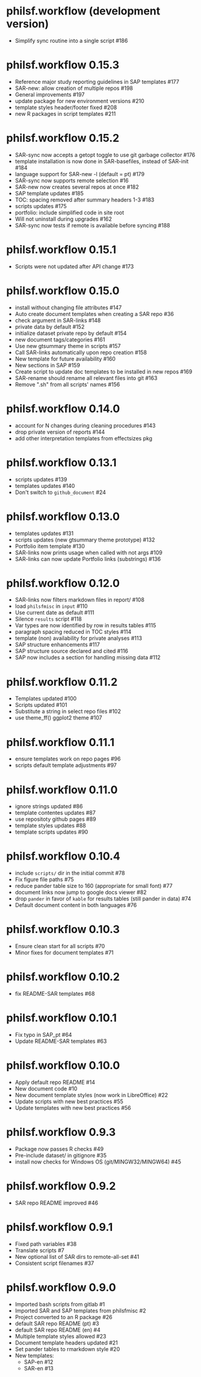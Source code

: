 # philsf.workflow (development version)

* Simplify sync routine into a single script #186

# philsf.workflow 0.15.3

* Reference major study reporting guidelines in SAP templates #177
* SAR-new: allow creation of multiple repos #198
* General improvements #197
* update package for new environment versions #210
* template styles header/footer fixed #208
* new R packages in script templates #211

# philsf.workflow 0.15.2

* SAR-sync now accepts a getopt toggle to use git garbage collector #176
* template installation is now done in SAR-basefiles, instead of SAR-init #184
* language support for SAR-new -l (default = pt) #179
* SAR-sync now supports remote selection #16
* SAR-new now creates several repos at once #182
* SAP template updates #185
* TOC: spacing removed after summary headers 1-3 #183
* scripts updates #175
* portfolio: include simplified code in site root
* Will not uninstall during upgrades #162
* SAR-sync now tests if remote is available before syncing #188

# philsf.workflow 0.15.1

* Scripts were not updated after API change #173

# philsf.workflow 0.15.0

* install without changing file attributes #147
* Auto create document templates when creating a SAR repo #36
* check argument in SAR-links #148
* private data by default #152
* initialize dataset private repo by default #154
* new document tags/categories #161
* Use new gtsummary theme in scripts #157
* Call SAR-links automatically upon repo creation #158
* New template for future availability #160
* New sections in SAP #159
* Create script to update doc templates to be installed in new repos #169
* SAR-rename should rename all relevant files into git #163
* Remove ".sh" from all scripts' names #156

# philsf.workflow 0.14.0

* account for N changes during cleaning procedures #143
* drop private version of reports #144
* add other interpretation templates from effectsizes pkg

# philsf.workflow 0.13.1

* scripts updates #139
* templates updates #140
* Don't switch to `github_document` #24

# philsf.workflow 0.13.0

* templates updates #131
* scripts updates (new gtsummary theme prototype) #132
* Portfolio item template #130
* SAR-links now prints usage when called with not args #109
* SAR-links can now update Portfolio links (substrings) #136

# philsf.workflow 0.12.0

* SAR-links now filters markdown files in report/ #108
* load `philsfmisc` in `input` #110
* Use current date as default #111
* Silence `results` script #118
* Var types are now identified by row in results tables #115
* paragraph spacing reduced in TOC styles #114
* template (non) availability for private analyses #113
* SAP structure enhancements #117
* SAP structure source declared and cited #116
* SAP now includes a section for handling missing data #112

# philsf.workflow 0.11.2

* Templates updated #100
* Scripts updated #101
* Substitute a string in select repo files #102
* use theme_ff() ggplot2 theme #107

# philsf.workflow 0.11.1

* ensure templates work on repo pages #96
* scripts default template adjustments #97

# philsf.workflow 0.11.0

* ignore strings updated #86
* template contentes updates #87
* use repositoty github pages #89
* template styles updates #88
* template scripts updates #90

# philsf.workflow 0.10.4

* include `scripts/` dir in the initial commit #78
* Fix figure file paths #75
* reduce pander table size to 160 (appropriate for small font) #77
* document links now jump to google docs viewer #82
* drop `pander` in favor of `kable` for results tables (still pander in data) #74
* Default document content in both languages #76

# philsf.workflow 0.10.3

* Ensure clean start for all scripts #70
* Minor fixes for document templates #71

# philsf.workflow 0.10.2

* fix README-SAR templates #68

# philsf.workflow 0.10.1

* Fix typo in SAP_pt #64
* Update README-SAR templates #63

# philsf.workflow 0.10.0

* Apply default repo README #14
* New document code #10
* New document template styles (now work in LibreOffice) #22
* Update scripts with new best practices #55
* Update templates with new best practices #56

# philsf.workflow 0.9.3

* Package now passes R checks #49
* Pre-include dataset/ in gitignore #35
* install now checks for Windows OS (git/MINGW32/MINGW64) #45

# philsf.workflow 0.9.2

* SAR repo README improved #46

# philsf.workflow 0.9.1

* Fixed path variables #38
* Translate scripts #7
* New optional list of SAR dirs to remote-all-set #41
* Consistent script filenames #37

# philsf.workflow 0.9.0

* Imported bash scripts from gitlab #1
* Imported SAR and SAP templates from philsfmisc #2
* Project converted to an R package #26
* default SAR repo README (pt) #3
* default SAR repo README (en) #4
* Multiple template styles allowed #23
* Document template headers updated #21
* Set pander tables to rmarkdown style #20
* New templates:
    * SAP-en #12
    * SAR-en #13
